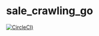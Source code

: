 # sale_crawling_go

[![CircleCI](https://circleci.com/gh/KPP-SALE/sale_crawling_go/tree/master.svg?style=svg))](https://circleci.com/gh/KPP-SALE/sale_crawling_go/tree/master)
